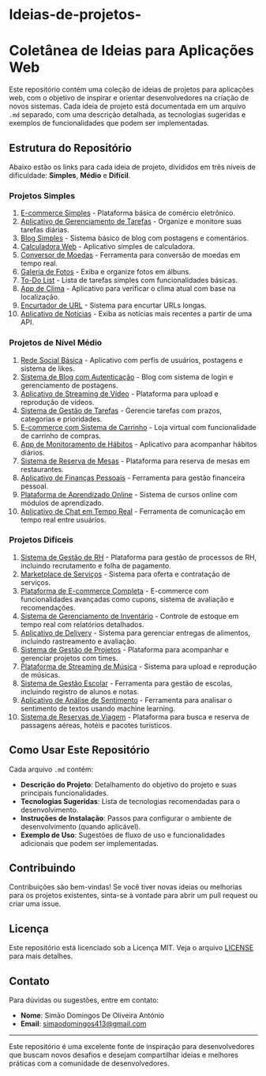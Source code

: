 # Ideias-de-projetos-

 # Coletânea de Ideias para Aplicações Web

Este repositório contém uma coleção de ideias de projetos para aplicações web, com o objetivo de inspirar e orientar desenvolvedores na criação de novos sistemas. Cada ideia de projeto está documentada em um arquivo `.md` separado, com uma descrição detalhada, as tecnologias sugeridas e exemplos de funcionalidades que podem ser implementadas.

## Estrutura do Repositório

Abaixo estão os links para cada ideia de projeto, divididos em três níveis de dificuldade: **Simples**, **Médio** e **Difícil**.

### Projetos Simples

1. [E-commerce Simples](./ecommerce-simples.md) - Plataforma básica de comércio eletrônico.
2. [Aplicativo de Gerenciamento de Tarefas](./gerenciamento-de-tarefas.md) - Organize e monitore suas tarefas diárias.
3. [Blog Simples](./blog-simples.md) - Sistema básico de blog com postagens e comentários.
4. [Calculadora Web](./calculadora-web.md) - Aplicativo simples de calculadora.
5. [Conversor de Moedas](./conversor-de-moedas.md) - Ferramenta para conversão de moedas em tempo real.
6. [Galeria de Fotos](./galeria-de-fotos.md) - Exiba e organize fotos em álbuns.
7. [To-Do List](./todo-list.md) - Lista de tarefas simples com funcionalidades básicas.
8. [App de Clima](./app-de-clima.md) - Aplicativo para verificar o clima atual com base na localização.
9. [Encurtador de URL](./encurtador-de-url.md) - Sistema para encurtar URLs longas.
10. [Aplicativo de Notícias](./aplicativo-de-noticias.md) - Exiba as notícias mais recentes a partir de uma API.

### Projetos de Nível Médio

1. [Rede Social Básica](./rede-social-basica.md) - Aplicativo com perfis de usuários, postagens e sistema de likes.
2. [Sistema de Blog com Autenticação](./blog-com-autenticacao.md) - Blog com sistema de login e gerenciamento de postagens.
3. [Aplicativo de Streaming de Vídeo](./streaming-de-video.md) - Plataforma para upload e reprodução de vídeos.
4. [Sistema de Gestão de Tarefas](./gestao-de-tarefas.md) - Gerencie tarefas com prazos, categorias e prioridades.
5. [E-commerce com Sistema de Carrinho](./ecommerce-carrinho.md) - Loja virtual com funcionalidade de carrinho de compras.
6. [App de Monitoramento de Hábitos](./monitoramento-de-habitos.md) - Aplicativo para acompanhar hábitos diários.
7. [Sistema de Reserva de Mesas](./reserva-de-mesas.md) - Plataforma para reserva de mesas em restaurantes.
8. [Aplicativo de Finanças Pessoais](./financas-pessoais.md) - Ferramenta para gestão financeira pessoal.
9. [Plataforma de Aprendizado Online](./aprendizado-online.md) - Sistema de cursos online com módulos de aprendizado.
10. [Aplicativo de Chat em Tempo Real](./chat-tempo-real.md) - Ferramenta de comunicação em tempo real entre usuários.

### Projetos Difíceis

1. [Sistema de Gestão de RH](./gestao-de-rh.md) - Plataforma para gestão de processos de RH, incluindo recrutamento e folha de pagamento.
2. [Marketplace de Serviços](./marketplace-de-servicos.md) - Sistema para oferta e contratação de serviços.
3. [Plataforma de E-commerce Completa](./ecommerce-completo.md) - E-commerce com funcionalidades avançadas como cupons, sistema de avaliação e recomendações.
4. [Sistema de Gerenciamento de Inventário](./gerenciamento-de-inventario.md) - Controle de estoque em tempo real com relatórios detalhados.
5. [Aplicativo de Delivery](./app-de-delivery.md) - Sistema para gerenciar entregas de alimentos, incluindo rastreamento e avaliação.
6. [Sistema de Gestão de Projetos](./gestao-de-projetos.md) - Plataforma para acompanhar e gerenciar projetos com times.
7. [Plataforma de Streaming de Música](./streaming-de-musica.md) - Sistema para upload e reprodução de músicas.
8. [Sistema de Gestão Escolar](./gestao-escolar.md) - Ferramenta para gestão de escolas, incluindo registro de alunos e notas.
9. [Aplicativo de Análise de Sentimento](./analise-de-sentimento.md) - Ferramenta para analisar o sentimento de textos usando machine learning.
10. [Sistema de Reservas de Viagem](./reservas-de-viagem.md) - Plataforma para busca e reserva de passagens aéreas, hotéis e pacotes turísticos.

## Como Usar Este Repositório

Cada arquivo `.md` contém:

- **Descrição do Projeto**: Detalhamento do objetivo do projeto e suas principais funcionalidades.
- **Tecnologias Sugeridas**: Lista de tecnologias recomendadas para o desenvolvimento.
- **Instruções de Instalação**: Passos para configurar o ambiente de desenvolvimento (quando aplicável).
- **Exemplo de Uso**: Sugestões de fluxo de uso e funcionalidades adicionais que podem ser implementadas.

## Contribuindo

Contribuições são bem-vindas! Se você tiver novas ideias ou melhorias para os projetos existentes, sinta-se à vontade para abrir um pull request ou criar uma issue.

## Licença

Este repositório está licenciado sob a Licença MIT. Veja o arquivo [LICENSE](./LICENSE) para mais detalhes.

## Contato

Para dúvidas ou sugestões, entre em contato:

- **Nome**: Simão Domingos De Oliveira António
- **Email**: simaodomingos413@gmail.com

---

Este repositório é uma excelente fonte de inspiração para desenvolvedores que buscam novos desafios e desejam compartilhar ideias e melhores práticas com a comunidade de desenvolvedores.

